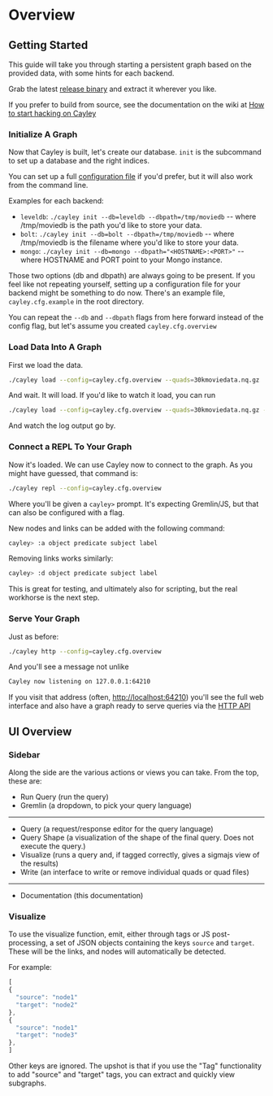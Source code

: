 # Overview

## Getting Started

This guide will take you through starting a persistent graph based on the provided data, with some hints for each backend.

Grab the latest [release binary](http://github.com/google/cayley/releases) and extract it wherever you like.

If you prefer to build from source, see the documentation on the wiki at [How to start hacking on Cayley](https://github.com/google/cayley/wiki/How-to-start-hacking-on-Cayley)

### Initialize A Graph

Now that Cayley is built, let's create our database. `init` is the subcommand to set up a database and the right indices.

You can set up a full [configuration file](/docs/Configuration) if you'd prefer, but it will also work from the command line.

Examples for each backend:

  * `leveldb`:  `./cayley init --db=leveldb --dbpath=/tmp/moviedb` -- where /tmp/moviedb is the path you'd like to store your data.
  * `bolt`:  `./cayley init --db=bolt --dbpath=/tmp/moviedb` -- where /tmp/moviedb is the filename where you'd like to store your data.
  * `mongo`: `./cayley init --db=mongo --dbpath="<HOSTNAME>:<PORT>"` -- where HOSTNAME and PORT point to your Mongo instance.

Those two options (db and dbpath) are always going to be present. If you feel like not repeating yourself, setting up a configuration file for your backend might be something to do now. There's an example file, `cayley.cfg.example` in the root directory.

You can repeat the `--db` and `--dbpath` flags from here forward instead of the config flag, but let's assume you created `cayley.cfg.overview`

### Load Data Into A Graph

First we load the data.

```bash
./cayley load --config=cayley.cfg.overview --quads=30kmoviedata.nq.gz
```

And wait. It will load. If you'd like to watch it load, you can run

```bash
./cayley load --config=cayley.cfg.overview --quads=30kmoviedata.nq.gz --alsologtostderr
```

And watch the log output go by.

### Connect a REPL To Your Graph

Now it's loaded. We can use Cayley now to connect to the graph. As you might have guessed, that command is:

```bash
./cayley repl --config=cayley.cfg.overview
```

Where you'll be given a `cayley>` prompt. It's expecting Gremlin/JS, but that can also be configured with a flag.

New nodes and links can be added with the following command:

```bash
cayley> :a object predicate subject label
```

Removing links works similarly:

```bash
cayley> :d object predicate subject label
```

This is great for testing, and ultimately also for scripting, but the real workhorse is the next step.

### Serve Your Graph

Just as before:

```bash
./cayley http --config=cayley.cfg.overview
```

And you'll see a message not unlike

```bash
Cayley now listening on 127.0.0.1:64210
```

If you visit that address (often, [http://localhost:64210](http://localhost:64210)) you'll see the full web interface and also have a graph ready to serve queries via the [HTTP API](/docs/HTTP.md)

## UI Overview

### Sidebar

Along the side are the various actions or views you can take. From the top, these are:

* Run Query (run the query)
* Gremlin (a dropdown, to pick your query language)

----

* Query (a request/response editor for the query language)
* Query Shape (a visualization of the shape of the final query. Does not execute the query.)
* Visualize  (runs a query and, if tagged correctly, gives a sigmajs view of the results)
* Write (an interface to write or remove individual quads or quad files)

----

* Documentation (this documentation)

### Visualize

To use the visualize function, emit, either through tags or JS post-processing, a set of JSON objects containing the keys `source` and `target`. These will be the links, and nodes will automatically be detected.

For example:

```javascript
[
{
  "source": "node1"
  "target": "node2"
},
{
  "source": "node1"
  "target": "node3"
},
]
```

Other keys are ignored. The upshot is that if you use the "Tag" functionality to add "source" and "target" tags, you can extract and quickly view subgraphs.

